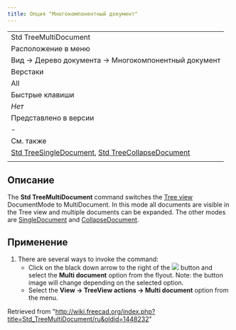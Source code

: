 ```yaml
---
title: Опция "Многокомпонентный документ"
---
```

|  |
| --- |
| Std TreeMultiDocument |
| Расположение в меню |
| Вид → Дерево документа → Многокомпонентный документ |
| Верстаки |
| All |
| Быстрые клавиши |
| *Нет* |
| Представлено в версии |
| - |
| См. также |
| [Std TreeSingleDocument](/Std_TreeSingleDocument/ru "Std TreeSingleDocument/ru"), [Std TreeCollapseDocument](/Std_TreeCollapseDocument/ru "Std TreeCollapseDocument/ru") |
|  |

## Описание

The **Std TreeMultiDocument** command switches the [Tree view](/Tree_view "Tree view") DocumentMode to MultiDocument. In this mode all documents are visible in the Tree view and multiple documents can be expanded. The other modes are [SingleDocument](/Std_TreeSingleDocument "Std TreeSingleDocument") and [CollapseDocument](/Std_TreeCollapseDocument "Std TreeCollapseDocument").

## Применение

1. There are several ways to invoke the command:
   * Click on the black down arrow to the right of the ![](/images/Std_TreeSyncView.svg) button and select the **Multi document** option from the flyout. Note: the button image will change depending on the selected option.
   * Select the **View → TreeView actions → Multi document** option from the menu.

Retrieved from "<http://wiki.freecad.org/index.php?title=Std_TreeMultiDocument/ru&oldid=1448232>"